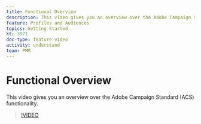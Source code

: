 ```yaml
---
title: Functional Overview
description: This video gives you an overview over the Adobe Campaign Standard (ACS) functionality.
feature: Profiles and Audiences
topics: Getting Started
kt: 3971
doc-type: feature video
activity: understand
team: PMM
---
```


# Functional Overview

This video gives you an overview over the Adobe Campaign Standard (ACS) functionality.

>[!VIDEO](https://video.tv.adobe.com/v/29430?quality=12)
